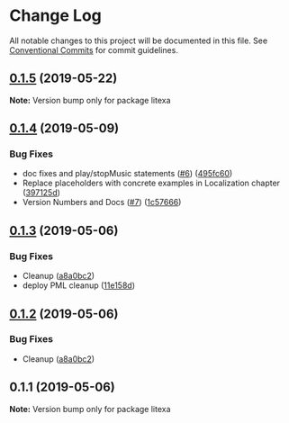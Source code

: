 # Change Log

All notable changes to this project will be documented in this file.
See [Conventional Commits](https://conventionalcommits.org) for commit guidelines.

## [0.1.5](https://github.com/alexa-games/litexa/compare/v0.1.4...v0.1.5) (2019-05-22)

**Note:** Version bump only for package litexa





## [0.1.4](https://github.com/alexa-games/litexa/compare/v0.1.3...v0.1.4) (2019-05-09)


### Bug Fixes

* doc fixes and play/stopMusic statements ([#6](https://github.com/alexa-games/litexa/issues/6)) ([495fc60](https://github.com/alexa-games/litexa/commit/495fc60))
* Replace placeholders with concrete examples in Localization chapter ([397125d](https://github.com/alexa-games/litexa/commit/397125d))
* Version Numbers and Docs ([#7](https://github.com/alexa-games/litexa/issues/7)) ([1c57666](https://github.com/alexa-games/litexa/commit/1c57666))





## [0.1.3](https://github.com/alexa-labs/litexa/compare/v0.1.1...v0.1.3) (2019-05-06)


### Bug Fixes

* Cleanup ([a8a0bc2](https://github.com/alexa-labs/litexa/commit/a8a0bc2))
* deploy PML cleanup ([11e158d](https://github.com/alexa-labs/litexa/commit/11e158d))





## [0.1.2](https://github.com/alexa-labs/litexa/compare/v0.1.1...v0.1.2) (2019-05-06)


### Bug Fixes

* Cleanup ([a8a0bc2](https://github.com/alexa-labs/litexa/commit/a8a0bc2))





## 0.1.1 (2019-05-06)

**Note:** Version bump only for package litexa
